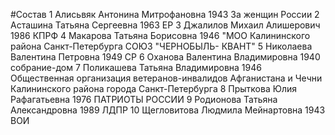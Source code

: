 #Состав
1 Алисьвяк Антонина Митрофановна 1943 За женщин России
2 Асташина Татьяна Сергеевна 1963 ЕР
3 Джалилов Михаил Алишерович 1986 КПРФ
4 Макарова Татьяна Борисовна 1946 \"МОО Калининского района Санкт-Петербурга СОЮЗ \"ЧЕРНОБЫЛЬ- КВАНТ\"
5 Николаева Валентина Петровна 1949 СР
6 Оханова Валентина Владимировна 1940 собрание-дом
7 Поликашева Татьяна Владимировна 1946 Общественная организация ветеранов-инвалидов Афганистана и Чечни Калининского района города Санкт-Петербурга
8 Прыткова Юлия Рафагатьевна 1976 ПАТРИОТЫ РОССИИ
9 Родионова Татьяна Александровна 1989 ЛДПР
10 Щегловитова Людмила Мейнартовна 1943 ВОИ
